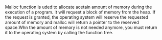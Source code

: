 Malloc function is uded to allocate acetain amount of memory during the execution of a program. It will request a block of memory from the heap. If the request is granted, the operating system will reserve the requested amount of memory and malloc will return a pointer to the reserved space.Whn the amount of memory is not needed anymore, you must return it to the operating system by calling the function free.
